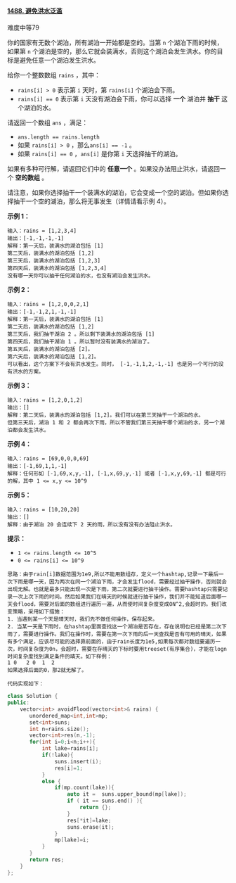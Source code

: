 #### [1488. 避免洪水泛滥](https://leetcode-cn.com/problems/avoid-flood-in-the-city/)

难度中等79

你的国家有无数个湖泊，所有湖泊一开始都是空的。当第 `n` 个湖泊下雨的时候，如果第 `n` 个湖泊是空的，那么它就会装满水，否则这个湖泊会发生洪水。你的目标是避免任意一个湖泊发生洪水。

给你一个整数数组 `rains` ，其中：

- `rains[i] > 0` 表示第 `i` 天时，第 `rains[i]` 个湖泊会下雨。
- `rains[i] == 0` 表示第 `i` 天没有湖泊会下雨，你可以选择 **一个** 湖泊并 **抽干** 这个湖泊的水。

请返回一个数组 `ans` ，满足：

- `ans.length == rains.length`
- 如果 `rains[i] > 0` ，那么`ans[i] == -1` 。
- 如果 `rains[i] == 0` ，`ans[i]` 是你第 `i` 天选择抽干的湖泊。

如果有多种可行解，请返回它们中的 **任意一个** 。如果没办法阻止洪水，请返回一个 **空的数组** 。

请注意，如果你选择抽干一个装满水的湖泊，它会变成一个空的湖泊。但如果你选择抽干一个空的湖泊，那么将无事发生（详情请看示例 4）。

 

**示例 1：**

```
输入：rains = [1,2,3,4]
输出：[-1,-1,-1,-1]
解释：第一天后，装满水的湖泊包括 [1]
第二天后，装满水的湖泊包括 [1,2]
第三天后，装满水的湖泊包括 [1,2,3]
第四天后，装满水的湖泊包括 [1,2,3,4]
没有哪一天你可以抽干任何湖泊的水，也没有湖泊会发生洪水。
```

**示例 2：**

```
输入：rains = [1,2,0,0,2,1]
输出：[-1,-1,2,1,-1,-1]
解释：第一天后，装满水的湖泊包括 [1]
第二天后，装满水的湖泊包括 [1,2]
第三天后，我们抽干湖泊 2 。所以剩下装满水的湖泊包括 [1]
第四天后，我们抽干湖泊 1 。所以暂时没有装满水的湖泊了。
第五天后，装满水的湖泊包括 [2]。
第六天后，装满水的湖泊包括 [1,2]。
可以看出，这个方案下不会有洪水发生。同时， [-1,-1,1,2,-1,-1] 也是另一个可行的没有洪水的方案。
```

**示例 3：**

```
输入：rains = [1,2,0,1,2]
输出：[]
解释：第二天后，装满水的湖泊包括 [1,2]。我们可以在第三天抽干一个湖泊的水。
但第三天后，湖泊 1 和 2 都会再次下雨，所以不管我们第三天抽干哪个湖泊的水，另一个湖泊都会发生洪水。
```

**示例 4：**

```
输入：rains = [69,0,0,0,69]
输出：[-1,69,1,1,-1]
解释：任何形如 [-1,69,x,y,-1], [-1,x,69,y,-1] 或者 [-1,x,y,69,-1] 都是可行的解，其中 1 <= x,y <= 10^9
```

**示例 5：**

```
输入：rains = [10,20,20]
输出：[]
解释：由于湖泊 20 会连续下 2 天的雨，所以没有没有办法阻止洪水。
```

 

**提示：**

- `1 <= rains.length <= 10^5`
- `0 <= rains[i] <= 10^9`

```
思路：由于rain[i]数据范围为1e9,所以不能用数组存，定义一个hashtap,记录一下最后一次下雨是哪一天，因为两次在同一个湖泊下雨，才会发生flood，需要经过抽干操作，否则就会出现无解。也就是最多只能出现一次是下雨，第二次就要进行抽干操作。需要hashtap只需要记录一次上次下雨的时间。然后如果我们在晴天的时候就进行抽干操作，我们并不能知道后面哪一天会flood，需要对后面的数组进行遍历一遍，从而使时间复杂度变成ON^2,会超时的。我们改变策略，采用如下措施：
1. 当遇到某一个天是晴天时，我们先不做任何操作，保存起来。
2. 当某一天是下雨时，在hashtap里面查找这一个湖泊是否存在，存在说明也已经是第二次下雨了，需要进行操作。我们在操作时，需要在第一次下雨的后一天查找是否有可用的晴天，如果有多个满足，应该尽可能的选择靠前面的，由于rain长度为1e5,如果每次都对数组要遍历一次，时间复杂度为0n，会超时，需要在存晴天的下标时要用treeset(有序集合)，才能在logn时间复杂度找到满足条件的晴天。如下样例：
1 0   2 0  1  2
如果选择后面的0，那2就无解了。

代码实现如下：
```

```c++
class Solution {
public:
    vector<int> avoidFlood(vector<int>& rains) {
       unordered_map<int,int>mp;
       set<int>suns;
       int n=rains.size();
       vector<int>res(n,-1);
       for(int i=0;i<n;i++){
           int lake=rains[i];
           if(!lake){
               suns.insert(i);
               res[i]=1;
           }
           else {
               if(mp.count(lake)){
                   auto it =  suns.upper_bound(mp[lake]);
                   if ( it == suns.end() ){
                       return {};
                   }
                   res[*it]=lake;
                   suns.erase(it);       
               }
               mp[lake]=i;
           }
       }
       return res;
    }
};
```

